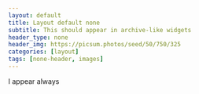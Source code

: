 ```yaml
---
layout: default
title: Layout default none
subtitle: This should appear in archive-like widgets 
header_type: none 
header_img: https://picsum.photos/seed/50/750/325
categories: [layout]
tags: [none-header, images]
---
```


I appear always 